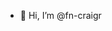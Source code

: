 - 👋 Hi, I’m @fn-craigr

<!---
fn-craigr/fn-craigr is a ✨ special ✨ repository because its `README.md` (this file) appears on your GitHub profile.
You can click the Preview link to take a look at your changes.
--->
